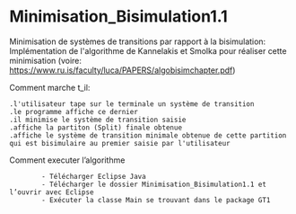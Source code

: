 # Minimisation_Bisimulation1.1
Minimisation de systèmes de transitions par rapport à la bisimulation:
Implémentation de l'algorithme de Kannelakis et Smolka pour réaliser cette minimisation (voire: https://www.ru.is/faculty/luca/PAPERS/algobisimchapter.pdf)

Comment marche t_il:
    
    .l'utilisateur tape sur le terminale un système de transition
    .le programme affiche ce dernier
    .il minimise le système de transition saisie
    .affiche la partiton (Split) finale obtenue
    .affiche le système de transition minimale obtenue de cette partition qui est bisimulaire au premier saisie par l'utilisateur  
Comment executer l’algorithme

            - Télécharger Eclipse Java
            - Télécharger le dossier Minimisation_Bisimulation1.1 et l’ouvrir avec Eclipse
            - Exécuter la classe Main se trouvant dans le package GT1
